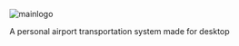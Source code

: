 ![mainlogo](https://user-images.githubusercontent.com/41027583/175617690-66220d3e-4a05-46ee-8af9-084b9629140f.png)

A personal airport transportation system made for desktop
